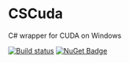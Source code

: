 # CSCuda
C# wrapper for CUDA on Windows

[![Build status](https://ci.appveyor.com/api/projects/status/w6exp5q07l51e64n?svg=true)](https://ci.appveyor.com/project/yhbyhb/cscuda)
[![NuGet Badge](https://buildstats.info/nuget/CSCuda)](https://www.nuget.org/packages/CSCuda)
